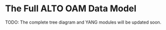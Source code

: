 # The Full ALTO OAM Data Model

TODO: The complete tree diagram and YANG modules will be updated soon.